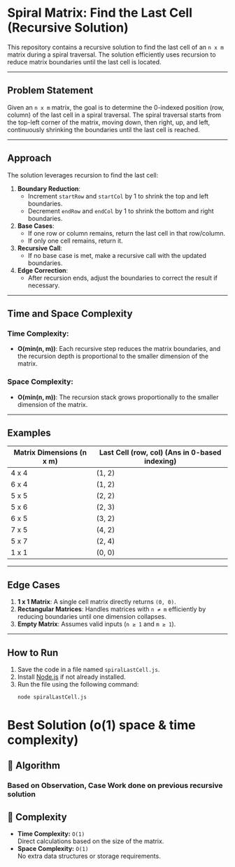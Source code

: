 # Spiral Matrix: Find the Last Cell (Recursive Solution)

This repository contains a recursive solution to find the last cell of an `n x m` matrix during a spiral traversal. The solution efficiently uses recursion to reduce matrix boundaries until the last cell is located.

---

## Problem Statement

Given an `n x m` matrix, the goal is to determine the 0-indexed position (row, column) of the last cell in a spiral traversal. The spiral traversal starts from the top-left corner of the matrix, moving down, then right, up, and left, continuously shrinking the boundaries until the last cell is reached.

---

## Approach

The solution leverages recursion to find the last cell:
1. **Boundary Reduction**:
   - Increment `startRow` and `startCol` by 1 to shrink the top and left boundaries.
   - Decrement `endRow` and `endCol` by 1 to shrink the bottom and right boundaries.
2. **Base Cases**:
   - If one row or column remains, return the last cell in that row/column.
   - If only one cell remains, return it.
3. **Recursive Call**:
   - If no base case is met, make a recursive call with the updated boundaries.
4. **Edge Correction**:
   - After recursion ends, adjust the boundaries to correct the result if necessary.

---

## Time and Space Complexity

### Time Complexity:
- **O(min(n, m))**: Each recursive step reduces the matrix boundaries, and the recursion depth is proportional to the smaller dimension of the matrix.

### Space Complexity:
- **O(min(n, m))**: The recursion stack grows proportionally to the smaller dimension of the matrix.

---

## Examples

| Matrix Dimensions (n x m) | Last Cell (row, col) (Ans in 0-based indexing) |
|---------------------------|----------------------|
| 4 x 4                     | (1, 2)              |
| 6 x 4                     | (1, 2)              |
| 5 x 5                     | (2, 2)              |
| 5 x 6                     | (2, 3)              |
| 6 x 5                     | (3, 2)              |
| 7 x 5                     | (4, 2)              |
| 5 x 7                     | (2, 4)              |
| 1 x 1                     | (0, 0)              |

---

## Edge Cases

1. **1 x 1 Matrix**: A single cell matrix directly returns `(0, 0)`.
2. **Rectangular Matrices**: Handles matrices with `n ≠ m` efficiently by reducing boundaries until one dimension collapses.
3. **Empty Matrix**: Assumes valid inputs (`n ≥ 1` and `m ≥ 1`).

---

## How to Run

1. Save the code in a file named `spiralLastCell.js`.
2. Install [Node.js](https://nodejs.org/) if not already installed.
3. Run the file using the following command:
   ```bash
   node spiralLastCell.js

# Best Solution (o(1) space & time complexity)

## 🚀 Algorithm
### Based on Observation, Case Work done on previous recursive solution

## 🔧 Complexity
- **Time Complexity:** `O(1)`  
  Direct calculations based on the size of the matrix.
- **Space Complexity:** `O(1)`  
  No extra data structures or storage requirements.

